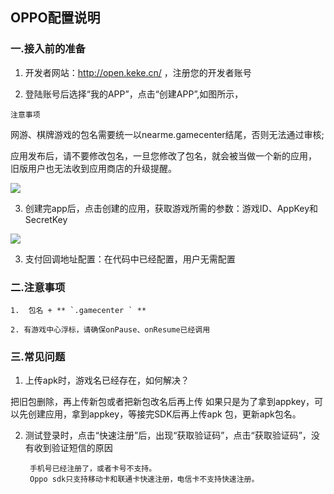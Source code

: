 
 ## OPPO配置说明

 ###  一.接入前的准备

  1. 开发者网站：http://open.keke.cn/ ，注册您的开发者账号

  2. 登陆账号后选择“我的APP”，点击“创建APP”,如图所示，

   `注意事项`

   网游、棋牌游戏的包名需要统一以nearme.gamecenter结尾，否则无法通过审核;

   应用发布后，请不要修改包名，一旦您修改了包名，就会被当做一个新的应用，  旧版用户也无法收到应用商店的升级提醒。

  ![](http://docs.mztgame.com/files/assets/img/oppo001.png)

  3. 创建完app后，点击创建的应用，获取游戏所需的参数：游戏ID、AppKey和SecretKey

  ![](http://docs.mztgame.com/files/assets/img/oppo002.png)

  3. 支付回调地址配置：在代码中已经配置，用户无需配置

### 二.注意事项

    1.  包名 + ** `.gamecenter ` **

    2. 有游戏中心浮标，请确保onPause、onResume已经调用

### 三.常见问题

  1. 上传apk时，游戏名已经存在，如何解决？

  把旧包删除，再上传新包或者把新包改名后再上传
  如果只是为了拿到appkey，可以先创建应用，拿到appkey，等接完SDK后再上传apk      包，更新apk包名。

  2. 测试登录时，点击“快速注册”后，出现“获取验证码”，点击“获取验证码”，没有收到验证短信的原因

          手机号已经注册了，或者卡号不支持。
          Oppo sdk只支持移动卡和联通卡快速注册，电信卡不支持快速注册。
